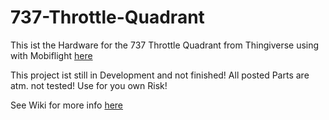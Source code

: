 # 737-Throttle-Quadrant

This ist the Hardware for the 737 Throttle Quadrant from Thingiverse using with Mobiflight
[here](https://www.thingiverse.com/thing:3074856)

This project ist still in Development and not finished! All posted Parts are atm. not tested!
Use for you own Risk!

See Wiki for more info [here](https://github.com/gagagu/737-Throttle-Quadrant/wiki)
